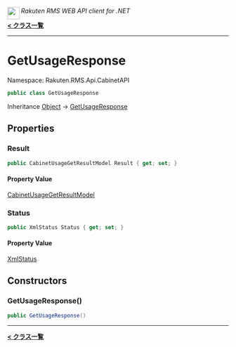 <img align="left" style="height: 2em;" src="https://webservice.rakuten.co.jp/favicon.ico"><em>Rakuten RMS WEB API client for .NET</em>

[**< クラス一覧**](./)
- - -

# GetUsageResponse

Namespace: Rakuten.RMS.Api.CabinetAPI

```csharp
public class GetUsageResponse
```

Inheritance [Object](https://docs.microsoft.com/en-us/dotnet/api/system.object) → [GetUsageResponse](./rakuten.rms.api.cabinetapi.getusageresponse)

## Properties

### <a id="properties-result"/>**Result**

```csharp
public CabinetUsageGetResultModel Result { get; set; }
```

#### Property Value

[CabinetUsageGetResultModel](./rakuten.rms.api.cabinetapi.cabinetusagegetresultmodel)<br>

### <a id="properties-status"/>**Status**

```csharp
public XmlStatus Status { get; set; }
```

#### Property Value

[XmlStatus](./rakuten.rms.api.xml.xmlstatus)<br>

## Constructors

### <a id="constructors-.ctor"/>**GetUsageResponse()**

```csharp
public GetUsageResponse()
```


- - -
[**< クラス一覧**](./)

